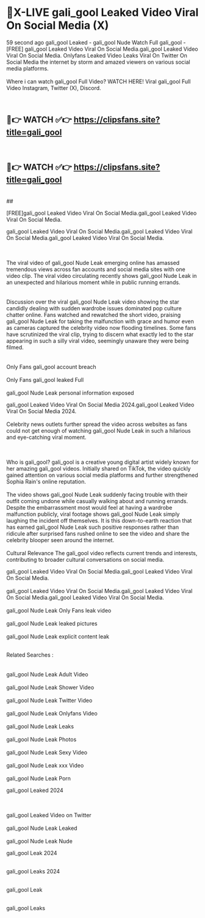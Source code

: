 # 🔴X-LIVE gali_gool Leaked Video Viral On Social Media (X)<br>


59 second ago gali_gool Leaked  - gali_gool Nude  Watch Full gali_gool - [FREE] gali_gool Leaked Video Viral On Social Media.gali_gool Leaked Video Viral On Social Media.   Onlyfans Leaked Video Leaks Viral On Twitter On Social Media the internet by storm and amazed viewers on various social media platforms. <br><br>
Where i can watch gali_gool Full Video? WATCH HERE! Viral gali_gool Full Video Instagram, Twitter (X), Discord. <br>


 <br>

##  🔴👉 WATCH ✅👉  <a href="https://clipsfans.site?title=gali_gool&ref=git">https://clipsfans.site?title=gali_gool</a> <br>
  <br>

##  🔴👉 WATCH ✅👉  <a href="https://clipsfans.site?title=gali_gool&ref=git">https://clipsfans.site?title=gali_gool</a> <br>
  <br>
  ##



[FREE]gali_gool Leaked Video Viral On Social Media.gali_gool Leaked Video Viral On Social Media. <br>

gali_gool Leaked Video Viral On Social Media.gali_gool Leaked Video Viral On Social Media.gali_gool Leaked Video Viral On Social Media. <br>


  <br>

  <br>
The viral video of gali_gool Nude Leak emerging online has amassed tremendous views across fan accounts and social media sites with one video clip. The viral video circulating recently shows gali_gool Nude Leak in an unexpected and hilarious moment while in public running errands.<br>
<br>


<br>
Discussion over the viral gali_gool Nude Leak video showing the star candidly dealing with sudden wardrobe issues dominated pop culture chatter online. Fans watched and rewatched the short video, praising gali_gool Nude Leak for taking the malfunction with grace and humor even as cameras captured the celebrity video now flooding timelines. Some fans have scrutinized the viral clip, trying to discern what exactly led to the star appearing in such a silly viral video, seemingly unaware they were being filmed.<br>
<br>
<br> 
Only Fans gali_gool account breach<br>
<br>
Only Fans gali_gool leaked Full <br>
<br>
gali_gool Nude Leak personal information exposed<br>

gali_gool Leaked Video Viral On Social Media 2024.gali_gool Leaked Video Viral On Social Media 2024. <br>
<br>
Celebrity news outlets further spread the video across websites as fans could not get enough of watching gali_gool Nude Leak in such a hilarious and eye-catching viral moment.<br>
<br>

<br>
Who is gali_gool? gali_gool is a creative young digital artist widely known for her amazing gali_gool videos. Initially shared on TikTok, the video quickly gained attention on various social media platforms and further strengthened Sophia Rain's online reputation.<br>
<br>
The video shows gali_gool Nude Leak suddenly facing trouble with their outfit coming undone while casually walking about and running errands. Despite the embarrassment most would feel at having a wardrobe malfunction publicly, viral footage shows gali_gool Nude Leak simply laughing the incident off themselves. It is this down-to-earth reaction that has earned gali_gool Nude Leak such positive responses rather than ridicule after surprised fans rushed online to see the video and share the celebrity blooper seen around the internet.<br>
<br>
Cultural Relevance The gali_gool video reflects current trends and interests, contributing to broader cultural conversations on social media.<br>

gali_gool Leaked Video Viral On Social Media.gali_gool Leaked Video Viral On Social Media.<br>
<br>
gali_gool Leaked Video Viral On Social Media.gali_gool Leaked Video Viral On Social Media.gali_gool Leaked Video Viral On Social Media.<br>
<br>
gali_gool Nude Leak Only Fans leak video<br>
<br>
gali_gool Nude Leak leaked pictures<br>
<br>
gali_gool Nude Leak explicit content leak<br>


<br>
Related Searches :<br>
<br>

<br>
gali_gool Nude Leak Adult Video<br>
<br>
gali_gool Nude Leak Shower Video<br>
<br>
gali_gool Nude Leak Twitter Video<br>
<br>
gali_gool Nude Leak Onlyfans Video<br>
<br>
gali_gool Nude Leak Leaks<br>
<br>
gali_gool Nude Leak Photos<br>

<br>
gali_gool Nude Leak Sexy Video<br>
<br>
gali_gool Nude Leak xxx Video<br>
<br>
gali_gool Nude Leak Porn<br>

gali_gool  Leaked 2024 <br> <br>
<br>

gali_gool Leaked Video on Twitter <br>
<br>
gali_gool Nude Leak Leaked<br>
<br>
gali_gool Nude Leak Nude<br>


gali_gool  Leak 2024 <br> <br>



gali_gool  Leaks 2024 <br> <br>



 
gali_gool  Leak<br> <br>



gali_gool  Leaks<br> <br>





</p>




 



</p>











